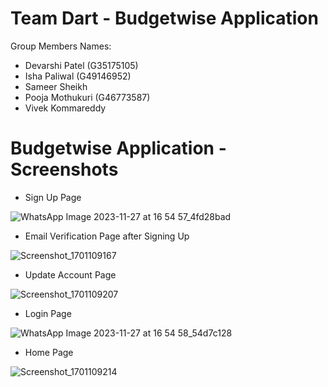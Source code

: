 # Team Dart - Budgetwise Application

Group Members Names:
- Devarshi Patel (G35175105)
- Isha Paliwal (G49146952)
- Sameer Sheikh
- Pooja Mothukuri (G46773587)
- Vivek Kommareddy

# Budgetwise Application - Screenshots

- Sign Up Page

![WhatsApp Image 2023-11-27 at 16 54 57_4fd28bad](https://github.com/ASP-Dart-Team/Dart-Project/assets/65679586/4464f6b0-c330-468a-b416-e586f55da1df)

- Email Verification Page after Signing Up

![Screenshot_1701109167](https://github.com/ASP-Dart-Team/Dart-Project/assets/65679586/bcdab9d9-9003-404e-893e-906b066cd8a8)

- Update Account Page

![Screenshot_1701109207](https://github.com/ASP-Dart-Team/Dart-Project/assets/65679586/5ac18c73-5b96-496b-9887-58ace674fe95)

- Login Page

![WhatsApp Image 2023-11-27 at 16 54 58_54d7c128](https://github.com/ASP-Dart-Team/Dart-Project/assets/65679586/eca4ea59-9cc8-41f9-a860-c76e30ba02a7)

- Home Page

![Screenshot_1701109214](https://github.com/ASP-Dart-Team/Dart-Project/assets/65679586/e654c09b-2aa7-4892-9061-6c72b4b4b7b2)
